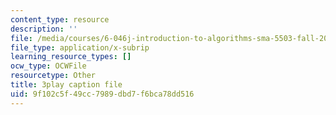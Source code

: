 ```yaml
---
content_type: resource
description: ''
file: /media/courses/6-046j-introduction-to-algorithms-sma-5503-fall-2005/9f102c5f49cc7989dbd7f6bca78dd516_zjUDy6a5vx4.srt
file_type: application/x-subrip
learning_resource_types: []
ocw_type: OCWFile
resourcetype: Other
title: 3play caption file
uid: 9f102c5f-49cc-7989-dbd7-f6bca78dd516
---
```

